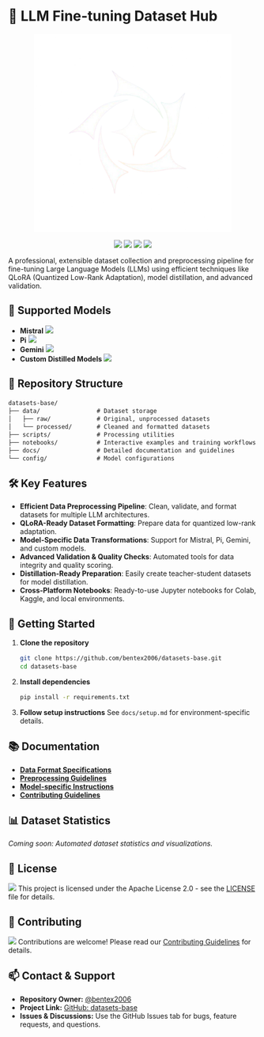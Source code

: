 
# 🚀 LLM Fine-tuning Dataset Hub

<p align="center">
	<img src="docs/logos.png" alt="Supported Model Logos" width="400"/>
</p>

<div align="center">
	<a href="#features"><img src="https://img.shields.io/badge/Features-Complete-brightgreen"/></a>
	<a href="#license"><img src="https://img.shields.io/badge/License-Apache%202.0-blue"/></a>
	<a href="#contributing"><img src="https://img.shields.io/badge/Contributions-Welcome-orange"/></a>
	<a href="#supported-models"><img src="https://img.shields.io/badge/Models-Mistral%2C%20Pi%2C%20Gemini%2C%20Distilled-purple"/></a>
</div>

A professional, extensible dataset collection and preprocessing pipeline for fine-tuning Large Language Models (LLMs) using efficient techniques like QLoRA (Quantized Low-Rank Adaptation), model distillation, and advanced validation.

## 🎯 Supported Models

<ul>
	<li><strong>Mistral</strong> <img src="https://img.shields.io/badge/-7B%20v0.1-blue"/></li>
	<li><strong>Pi</strong> <img src="https://img.shields.io/badge/-Conversational-green"/></li>
	<li><strong>Gemini</strong> <img src="https://img.shields.io/badge/-Multimodal-yellow"/></li>
	<li><strong>Custom Distilled Models</strong> <img src="https://img.shields.io/badge/-Student%20Models-lightgrey"/></li>
</ul>

## 📁 Repository Structure

```text
datasets-base/
├── data/                # Dataset storage
│   ├── raw/             # Original, unprocessed datasets
│   └── processed/       # Cleaned and formatted datasets
├── scripts/             # Processing utilities
├── notebooks/           # Interactive examples and training workflows
├── docs/                # Detailed documentation and guidelines
└── config/              # Model configurations
```

## 🛠️ Key Features

- <strong>Efficient Data Preprocessing Pipeline</strong>: Clean, validate, and format datasets for multiple LLM architectures.
- <strong>QLoRA-Ready Dataset Formatting</strong>: Prepare data for quantized low-rank adaptation.
- <strong>Model-Specific Data Transformations</strong>: Support for Mistral, Pi, Gemini, and custom models.
- <strong>Advanced Validation & Quality Checks</strong>: Automated tools for data integrity and quality scoring.
- <strong>Distillation-Ready Preparation</strong>: Easily create teacher-student datasets for model distillation.
- <strong>Cross-Platform Notebooks</strong>: Ready-to-use Jupyter notebooks for Colab, Kaggle, and local environments.

## 🚀 Getting Started

1. <strong>Clone the repository</strong>
	```bash
	git clone https://github.com/bentex2006/datasets-base.git
	cd datasets-base
	```
2. <strong>Install dependencies</strong>
	```bash
	pip install -r requirements.txt
	```
3. <strong>Follow setup instructions</strong>
	See `docs/setup.md` for environment-specific details.

## 📚 Documentation

- <strong>[Data Format Specifications](docs/data_format.md)</strong>
- <strong>[Preprocessing Guidelines](docs/preprocessing.md)</strong>
- <strong>[Model-specific Instructions](docs/models.md)</strong>
- <strong>[Contributing Guidelines](docs/CONTRIBUTING.md)</strong>

## 📊 Dataset Statistics

<em>Coming soon: Automated dataset statistics and visualizations.</em>

## 📜 License

<img src="https://img.shields.io/badge/License-Apache%202.0-blue"/> This project is licensed under the Apache License 2.0 - see the [LICENSE](LICENSE) file for details.

## 🤝 Contributing

<img src="https://img.shields.io/badge/Contributions-Welcome-orange"/> Contributions are welcome! Please read our [Contributing Guidelines](docs/CONTRIBUTING.md) for details.

## 📫 Contact & Support

- <strong>Repository Owner:</strong> <a href="https://github.com/bentex2006">@bentex2006</a>
- <strong>Project Link:</strong> <a href="https://github.com/bentex2006/datasets-base">GitHub: datasets-base</a>
- <strong>Issues & Discussions:</strong> Use the GitHub Issues tab for bugs, feature requests, and questions.
